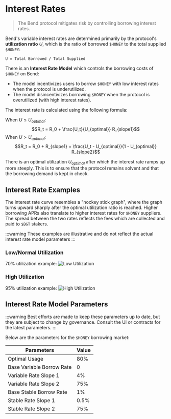 # Interest Rates

> The Bend protocol mitigates risk by controlling borrowing interest rates.

Bend's variable interest rates are determined primarily by the protocol's **utilization ratio** $U$, which is the ratio of borrowed `$HONEY` to the total supplied `$HONEY`:

`U = Total Borrowed / Total Supplied`

There is an **Interest Rate Model** which controls the borrowing costs of `$HONEY` on Bend:

- The model incentivizes users to borrow `$HONEY` with low interest rates when the protocol is underutilized.
- The model disincentivizes borrowing `$HONEY` when the protocol is overutilized (with high interest rates).

The interest rate is calculated using the following formula:

When $U \leq U_{optimal}$:
$$R_t = R_0 + \frac{U_t}{U_{optimal}} R_{slope1}$$
When $U > U_{optimal}$:
$$R_t = R_0 + R_{slope1} + \frac{U_t - U_{optimal}}{1 - U_{optimal}} R_{slope2}$$

There is an optimal utilization $U_{optimal}$ after which the interest rate ramps up more steeply. This is to ensure that the protocol remains solvent and that the borrowing demand is kept in check.

## Interest Rate Examples

The interest rate curve resembles a "hockey stick graph", where the graph turns upward sharply after the optimal utilization ratio is reached. Higher borrowing APRs also translate to higher interest rates for `$HONEY` suppliers. The spread between the two rates reflects the fees which are collected and paid to `$BGT` stakers.

:::warning
These examples are illustrative and do not reflect the actual interest rate model parameters
:::

### Low/Normal Utilization

70% utilization example:
![Low Utilization](/assets/utilization-low.png)

### High Utilization

95% utilization example:
![High Utilization](/assets/utilization-high.png)

## Interest Rate Model Parameters

:::warning
Best efforts are made to keep these parameters up to date, but they are subject to change by governance. Consult the UI or contracts for the latest parameters.
:::

Below are the parameters for the `$HONEY` borrowing market:

| Parameters                | Value |
| ------------------------- | ----- |
| Optimal Usage             | 80%   |
| Base Variable Borrow Rate | 0     |
| Variable Rate Slope 1     | 4%    |
| Variable Rate Slope 2     | 75%   |
| Base Stable Borrow Rate   | 1%    |
| Stable Rate Slope 1       | 0.5%  |
| Stable Rate Slope 2       | 75%   |
